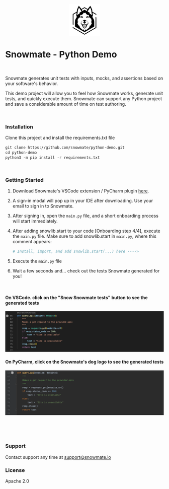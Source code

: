 <p align="center">
    <img  width="20%" height="20%" src=/assets/logo.png>
</p>


# Snowmate - Python Demo
&nbsp;&nbsp;

Snowmate generates unit tests with inputs, mocks, and assertions based on your software's behavior. &nbsp;&nbsp;

This demo project will allow you to feel how Snowmate works, generate unit tests, and quickly execute them.
Snowmate can support any Python project and save a considerable amount of time on test authoring.

&nbsp;&nbsp;

### Installation

Clone this project and install the requirements.txt file

```shell
git clone https://github.com/snowmate/python-demo.git
cd python-demo
python3 -m pip install -r requirements.txt
```

&nbsp;&nbsp;


### Getting Started

1. Download Snowmate's VSCode extension / PyCharm plugin [here](download.snowmate.io).

2. A sign-in modal will pop up in your IDE after downloading. Use your email to sign in to Snowmate.
3. After signing in, open the `main.py` file, and a short onboarding process will start immediately.
4. After adding snowlib.start to your code [Onboarding step 4/4], execute the `main.py` file.
   Make sure to add snowlib.start in `main.py`, where this comment appears:

    ```python
    # Install, import, and add snowlib.start(...) here ---->
    ```

5. Execute the `main.py` file
6. Wait a few seconds and... check out the tests Snowmate generated for you!


&nbsp;&nbsp;

#### On VSCode. click on the "Snow Snowmate tests" button to see the generated tests

![VSCode with Snowmate](/assets/VSCode.png?raw=true "")



#### On PyCharm, click on the Snowmate's dog logo to see the generated tests

![PyCharm with Snowmate](/assets/PyCharm.png?raw=true "")


&nbsp;&nbsp;

&nbsp;&nbsp;



### Support
Contact support any time at support@snowmate.io

### License
Apache 2.0